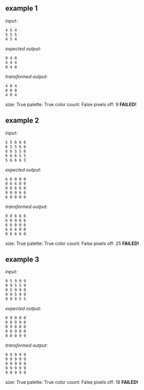 
## example 1
*input:*
```
4 5 4
5 5 5
4 5 4
```
*expected output:*
```
0 4 0
4 4 4
0 4 0
```
*transformed output:*
```
4 0 4
0 0 0
4 0 4
```
size: True
palette: True
color count: False
pixels off: 9
**FAILED!**

## example 2
*input:*
```
5 5 6 6 6
6 5 5 6 6
6 6 5 5 6
6 6 6 5 5
5 6 6 6 5
```
*expected output:*
```
6 6 0 0 0
0 6 6 0 0
0 0 6 6 0
0 0 0 6 6
6 0 0 0 6
```
*transformed output:*
```
0 0 6 6 6
6 0 0 6 6
6 6 0 0 6
6 6 6 0 0
0 6 6 6 0
```
size: True
palette: True
color count: False
pixels off: 25
**FAILED!**

## example 3
*input:*
```
9 5 9 9 9
9 9 5 5 9
9 5 9 9 9
9 9 5 9 9
9 9 9 5 5
```
*expected output:*
```
0 9 0 0 0
0 0 9 9 0
0 9 0 0 0
0 0 9 0 0
0 0 0 9 9
```
*transformed output:*
```
9 9 9 9 9
9 9 9 9 9
9 9 9 9 9
9 9 9 9 9
9 9 9 9 9
```
size: True
palette: True
color count: False
pixels off: 18
**FAILED!**
